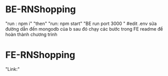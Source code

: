 # BE-RNShopping
<space>"run : npm i"<space>
<space>"then"<space>
<space>"run: npm start"<space>
<space>"BE run port 3000 "<space>
#edit .env
<space>sửa đường dẫn đến mongodb của b<space>
<space>sau đó chạy các bước trong FE readme để hoàn thành chương trình<space>
# FE-RNShopping
<space>"Link:"<space>
